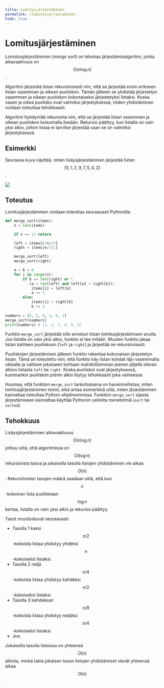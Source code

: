```yaml
---
title: Lomitusjärjestäminen
permalink: /lomitusjarjestaminen
hide: true
---
```


# Lomitusjärjestäminen

_Lomistusjärjestäminen_ (_merge sort_) on tehokas järjestämisalgoritmi, jonka aikavaativuus on $$O(n \log n)$$.

Algoritmi järjestää listan rekursiivisesti niin, että se järjestää ensin erikseen listan vasemman ja oikean puoliskon. Tämän jälkeen se yhdistää järjestetyn vasemman ja oikean puoliskon kokonaiseksi järjestetyksi listaksi. Koska vasen ja oikea puolisko ovat valmiiksi järjestyksessä, niiden yhdistäminen voidaan toteuttaa tehokkaasti.

Algoritmi hyödyntää rekursiota niin, että se järjestää listan vasemman ja oikean puoliskon kutsumalla itseään. Rekursio päättyy, kun listalla on vain yksi alkio, jolloin listaa ei tarvitse järjestää vaan se on valmiiksi järjestyksessä.

## Esimerkki

Seuraava kuva näyttää, miten lisäysjärjestäminen järjestää listan $$[5,1,2,9,7,5,4,2]$$.

![](lomitusjarjestaminen.png)

## Toteutus

Lomitusjärjestäminen voidaan toteuttaa seuraavasti Pythonilla:

```python
def merge_sort(items):
    n = len(items)

    if n == 1: return

    left = items[0:n//2]
    right = items[n//2:]

    merge_sort(left)
    merge_sort(right)

    a = b = 0
    for i in range(n):
        if b == len(right) or \
           (a < len(left) and left[a] < right[b]):
            items[i] = left[a]
            a += 1
        else:
            items[i] = right[b]
            b += 1
        
numbers = [5, 2, 4, 2, 6, 1]
merge_sort(numbers)
print(numbers) # [1, 2, 2, 4, 5, 6]
```

Funktio `merge_sort` järjestää sille annetun listan lomitusjärjestämisen avulla. Jos listalla on vain yksi alkio, funktio ei tee mitään. Muuten funktio jakaa listan kahteen puoliskoon (`left` ja `right`) ja järjestää ne rekursiivisesti.

Puoliskojen järjestämisen jälkeen funktio rakentaa kokonaisen järjestetyn listan. Tämä on toteutettu niin, että funktio käy listan kohdat läpi vasemmalta oikealle ja valitsee jokaiseen kohtaan mahdollisimman pienen jäljellä olevan alkion listasta `left` tai `right`. Koska puoliskot ovat järjestyksessä, kummankin puoliskon pienin alkio löytyy tehokkaasti joka vaiheessa.

Huomaa, että funktion `merge_sort` tarkoituksena on havainnollistaa, miten lomitusjärjestäminen toimii, eikä antaa esimerkkiä siitä, miten järjestäminen kannattaa toteuttaa Python-ohjelmoinnissa. Funktion `merge_sort` sijasta järjestämiseen kannattaa käyttää Pythonin valmiita menetelmiä (`sort` tai `sorted`).

## Tehokkuus

Lisäysjärjestämisen aikavaativuus $$O(n \log n)$$ johtuu siitä, että algoritmissa on $$O(\log n)$$ rekursiivista tasoa ja jokaisella tasolla listojen yhdistäminen vie aikaa $$O(n)$$. Rekursiivisten tasojen määrä saadaan siitä, että kun $$n$$-kokoinen lista puolitetaan $$\log n$$ kertaa, listalla on vain yksi alkio ja rekursio päättyy.

Tasot muodostuvat seuraavasti:

* Tasolla 1 kaksi $$n/2$$-kokoista listaa yhdistyy yhdeksi $$n$$-kokoiseksi listaksi.
* Tasolla 2 neljä $$n/4$$-kokoista listaa yhdistyy kahdeksi $$n/2$$-kokoiseksi listaksi.
* Tasolla 3 kahdeksan $$n/8$$-kokoista listaa yhdistyy neljäksi $$n/4$$-kokoiseksi listaksi.
* Jne.

Jokaisella tasolla listoissa on yhteensä $$O(n)$$ alkiota, minkä takia jokaisen tason listojen yhdistämiset vievät yhteensä aikaa $$O(n)$$.
